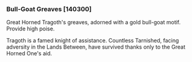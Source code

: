 ### Bull-Goat Greaves [140300]

Great Horned Tragoth's greaves, adorned with a gold bull-goat motif. Provide high poise.

Tragoth is a famed knight of assistance. Countless Tarnished, facing adversity in the Lands Between, have survived thanks only to the Great Horned One's aid.